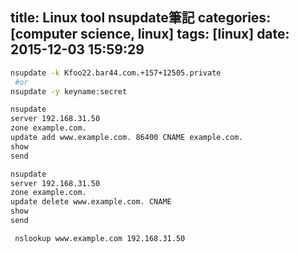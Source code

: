 title: Linux tool nsupdate筆記
categories: [computer science, linux]
tags: [linux]
date: 2015-12-03 15:59:29
---

<!-- more -->
``` bash
nsupdate -k Kfoo22.bar44.com.+157+12505.private
 #or 
nsupdate -y keyname:secret
```
``` bash command Add CNAME To Zone 
nsupdate
server 192.168.31.50
zone example.com.
update add www.example.com. 86400 CNAME example.com.
show
send
```
``` bash command Delete CNAME From Zone 
nsupdate
server 192.168.31.50
zone example.com.
update delete www.example.com. CNAME
show
send
```

``` bash command nslookup example
 nslookup www.example.com 192.168.31.50
```
